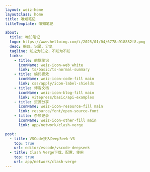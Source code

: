 ```yaml
---
layout: weiz-home
layoutClass: home
title: 唯知笔记
titleTemplate: 唯知笔记

about:
  title: 唯知笔记
  logo: https://www.helloimg.com/i/2025/01/04/6778a918882f8.png
  desc: 编码、记录、分享
  tagline: 知之为知之，不知为不知
  links:
    - title: 前端笔记
      iconName: weiz-icon-web white
      link: ts/basic/ts-normal-summary
    - title: 编码提效
      iconName: weiz-icon-code-fill main
      link: css/apply/icon-label-shields
    - title: 博客文档
      iconName: weiz-icon-blog-fill main
      link: vitepress/basic/api-examples
    - title: 资源分享
      iconName: weiz-icon-resource-fill main
      link: resource/font/open-source-font
    - title: 杂项记录
      iconName: weiz-icon-other-fill main
      link: app/network/clash-verge

post:
  - title: VSCode接入DeepSeek-V3
    top: true
    url: editor/vscode/vscode-deepseek
  - title: Clash Verge下载、配置、使用
    top: true
    url: app/network/clash-verge
---
```


